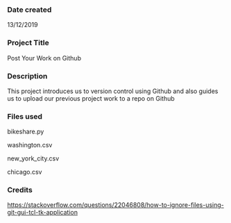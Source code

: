 ### Date created
13/12/2019


###  Project Title
Post Your Work on Github


### Description
This project introduces us to version control using Github and also guides us to upload our previous project work to a repo on Github

### Files used
bikeshare.py

washington.csv


new_york_city.csv


chicago.csv



### Credits
https://stackoverflow.com/questions/22046808/how-to-ignore-files-using-git-gui-tcl-tk-application

